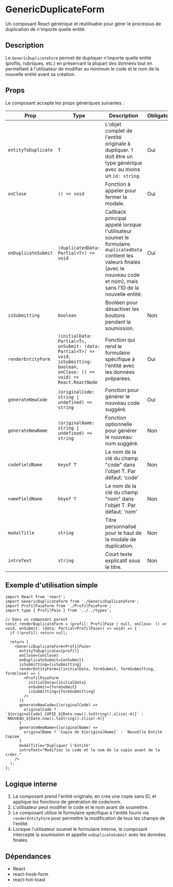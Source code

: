 # GenericDuplicateForm

Un composant React générique et réutilisable pour gérer le processus de duplication de n'importe quelle entité.

## Description

Le `GenericDuplicateForm` permet de dupliquer n'importe quelle entité (profils, rubriques, etc.) en préservant la plupart des données tout en permettant à l'utilisateur de modifier au minimum le code et le nom de la nouvelle entité avant sa création.

## Props

Le composant accepte les props génériques suivantes :

| Prop | Type | Description | Obligatoire |
|------|------|-------------|-------------|
| `entityToDuplicate` | `T` | L'objet complet de l'entité originale à dupliquer. `T` doit être un type générique avec au moins un `id: string`. | Oui |
| `onClose` | `() => void` | Fonction à appeler pour fermer la modale. | Oui |
| `onDuplicateSubmit` | `(duplicatedData: Partial<T>) => void` | Callback principal appelé lorsque l'utilisateur soumet le formulaire. `duplicatedData` contient les valeurs finales (avec le nouveau code et nom), mais sans l'ID de la nouvelle entité. | Oui |
| `isSubmitting` | `boolean` | Booléen pour désactiver les boutons pendant la soumission. | Non |
| `renderEntityForm` | `(initialData: Partial<T>, onSubmit: (data: Partial<T>) => void, isSubmitting: boolean, onClose: () => void) => React.ReactNode` | Fonction qui rend le formulaire spécifique à l'entité avec les données préparées. | Oui |
| `generateNewCode` | `(originalCode: string \| undefined) => string` | Fonction pour générer le nouveau code suggéré. | Oui |
| `generateNewName` | `(originalName: string \| undefined) => string` | Fonction optionnelle pour générer le nouveau nom suggéré. | Non |
| `codeFieldName` | `keyof T` | Le nom de la clé du champ "code" dans l'objet T. Par défaut: 'code' | Non |
| `nameFieldName` | `keyof T` | Le nom de la clé du champ "nom" dans l'objet T. Par défaut: 'nom' | Non |
| `modalTitle` | `string` | Titre personnalisé pour le haut de la modale de duplication. | Non |
| `introText` | `string` | Court texte explicatif sous le titre. | Non |

## Exemple d'utilisation simple

```tsx
import React from 'react';
import GenericDuplicateForm from './GenericDuplicateForm';
import ProfilPaieForm from './ProfilPaieForm';
import type { ProfilPaie } from '../../types';

// Dans un composant parent
const renderDuplicateForm = (profil: ProfilPaie | null, onClose: () => void, onSubmit: (data: Partial<ProfilPaie>) => void) => {
  if (!profil) return null;
  
  return (
    <GenericDuplicateForm<ProfilPaie>
      entityToDuplicate={profil}
      onClose={onClose}
      onDuplicateSubmit={onSubmit}
      isSubmitting={isSubmitting}
      renderEntityForm={(initialData, formSubmit, formSubmitting, formClose) => (
        <ProfilPaieForm
          initialData={initialData}
          onSubmit={formSubmit}
          isSubmitting={formSubmitting}
        />
      )}
      generateNewCode={(originalCode) => 
        originalCode ? `${originalCode}_COPIE_${Date.now().toString().slice(-4)}` : `NOUVEAU_${Date.now().toString().slice(-4)}`
      }
      generateNewName={(originalName) => 
        originalName ? `Copie de ${originalName}` : `Nouvelle Entité Copiée`
      }
      modalTitle="Dupliquer l'Entité"
      introText="Modifiez le code et le nom de la copie avant de la créer."
    />
  );
};
```

## Logique interne

1. Le composant prend l'entité originale, en crée une copie sans ID, et applique les fonctions de génération de code/nom.
2. L'utilisateur peut modifier le code et le nom avant de soumettre.
3. Le composant utilise le formulaire spécifique à l'entité fourni via `renderEntityForm` pour permettre la modification de tous les champs de l'entité.
4. Lorsque l'utilisateur soumet le formulaire interne, le composant intercepte la soumission et appelle `onDuplicateSubmit` avec les données finales.

## Dépendances

- React
- react-hook-form
- react-hot-toast 